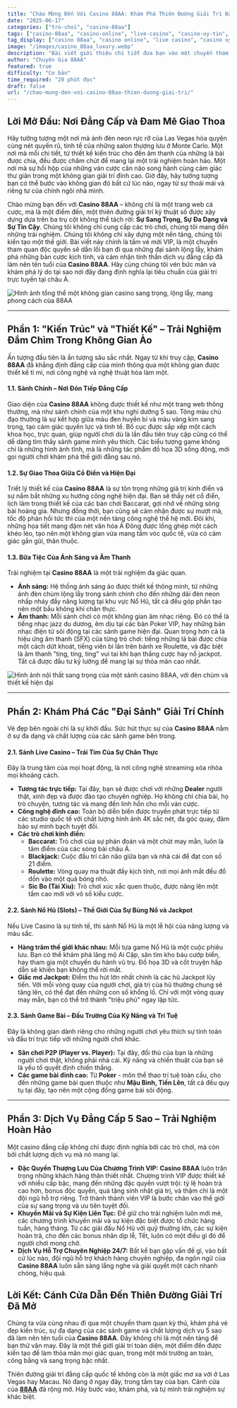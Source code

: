 ```yaml
---
title: "Chào Mừng Đến Với Casino 88AA: Khám Phá Thiên Đường Giải Trí Đẳng Cấp Quốc Tế"
date: "2025-06-17"
categories: ["tro-choi", "casino-88aa"]
tags: ["casino-88aa", "casino-online", "live-casino", "casino-uy-tin", "danh-gia-casino", "casino-luxury", "giai-tri-dinh-cao"]
tag_display: ["casino 88aa", "casino online", "live casino", "casino uy tín", "đánh giá casino", "casino luxury", "giải trí đỉnh cao"]
image: "/images/casino_88aa_luxury.webp"
description: "Bài viết giới thiệu chi tiết đưa bạn vào một chuyến tham quan toàn diện tại Casino 88AA - một thiên đường giải trí đẳng cấp quốc tế với kiến trúc tinh tế, các sảnh game đa dạng và dịch vụ 5 sao."
author: "Chuyên Gia 88AA"
featured: true
difficulty: "Cơ bản"
time_required: "28 phút đọc"
draft: false
url: "/chao-mung-den-voi-casino-88aa-thien-duong-giai-tri/"
---
```


## Lời Mở Đầu: Nơi Đẳng Cấp và Đam Mê Giao Thoa

Hãy tưởng tượng một nơi mà ánh đèn neon rực rỡ của Las Vegas hòa quyện cùng nét quyến rũ, tinh tế của những salon thượng lưu ở Monte Carlo. Một nơi mà mỗi chi tiết, từ thiết kế kiến trúc cho đến âm thanh của những lá bài được chia, đều được chăm chút để mang lại một trải nghiệm hoàn hảo. Một nơi mà sự hồi hộp của những ván cược cân não song hành cùng cảm giác thư giãn trong một không gian giải trí đỉnh cao. Giờ đây, hãy tưởng tượng bạn có thể bước vào không gian đó bất cứ lúc nào, ngay từ sự thoải mái và riêng tư của chính ngôi nhà mình.

Chào mừng bạn đến với **Casino 88AA** – không chỉ là một trang web cá cược, mà là một điểm đến, một thiên đường giải trí kỹ thuật số được xây dựng dựa trên ba trụ cột không thể tách rời: **Sự Sang Trọng, Sự Đa Dạng và Sự Tin Cậy**. Chúng tôi không chỉ cung cấp các trò chơi, chúng tôi mang đến những trải nghiệm. Chúng tôi không chỉ xây dựng một nền tảng, chúng tôi kiến tạo một thế giới. Bài viết này chính là tấm vé mời VIP, là một chuyến tham quan độc quyền sẽ dẫn lối bạn đi qua những đại sảnh lộng lẫy, khám phá những bàn cược kịch tính, và cảm nhận tinh thần dịch vụ đẳng cấp đã làm nên tên tuổi của **Casino 88AA**. Hãy cùng chúng tôi vén bức màn và khám phá lý do tại sao nơi đây đang định nghĩa lại tiêu chuẩn của giải trí trực tuyến tại châu Á.

![Hình ảnh tổng thể một không gian casino sang trọng, lộng lẫy, mang phong cách của 88AA](/images/casino_88aa_luxury.webp)

---

## Phần 1: "Kiến Trúc" và "Thiết Kế" – Trải Nghiệm Đắm Chìm Trong Không Gian Ảo

Ấn tượng đầu tiên là ấn tượng sâu sắc nhất. Ngay từ khi truy cập, **Casino 88AA** đã khẳng định đẳng cấp của mình thông qua một không gian được thiết kế tỉ mỉ, nơi công nghệ và nghệ thuật hòa làm một.

#### **1.1. Sảnh Chính – Nơi Đón Tiếp Đẳng Cấp**
Giao diện của **Casino 88AA** không được thiết kế như một trang web thông thường, mà như sảnh chính của một khu nghỉ dưỡng 5 sao. Tông màu chủ đạo thường là sự kết hợp giữa màu đen huyền bí và màu vàng kim sang trọng, tạo cảm giác quyền lực và tinh tế. Bố cục được sắp xếp một cách khoa học, trực quan, giúp người chơi dù là lần đầu tiên truy cập cũng có thể dễ dàng tìm thấy sảnh game mình yêu thích. Các biểu tượng game không chỉ là những hình ảnh tĩnh, mà là những tác phẩm đồ họa 3D sống động, mời gọi người chơi khám phá thế giới đằng sau nó.

#### **1.2. Sự Giao Thoa Giữa Cổ Điển và Hiện Đại**
Triết lý thiết kế của **Casino 88AA** là sự tôn trọng những giá trị kinh điển và sự nắm bắt những xu hướng công nghệ hiện đại. Bạn sẽ thấy nét cổ điển, lịch lãm trong thiết kế của các bàn chơi Baccarat, gợi nhớ về những sòng bài hoàng gia. Nhưng đồng thời, bạn cũng sẽ cảm nhận được sự mượt mà, tốc độ phản hồi tức thì của một nền tảng công nghệ thế hệ mới. Đôi khi, những họa tiết mang đậm nét văn hóa Á Đông được lồng ghép một cách khéo léo, tạo nên một không gian vừa mang tầm vóc quốc tế, vừa có cảm giác gần gũi, thân thuộc.

#### **1.3. Bữa Tiệc Của Ánh Sáng và Âm Thanh**
Trải nghiệm tại **Casino 88AA** là một trải nghiệm đa giác quan.
* **Ánh sáng:** Hệ thống ánh sáng ảo được thiết kế thông minh, từ những ánh đèn chùm lộng lẫy trong sảnh chính cho đến những dải đèn neon nhấp nháy đầy năng lượng tại khu vực Nổ Hũ, tất cả đều góp phần tạo nên một bầu không khí chân thực.
* **Âm thanh:** Mỗi sảnh chơi có một không gian âm nhạc riêng. Đó có thể là tiếng nhạc jazz du dương, êm dịu tại các bàn Poker VIP, hay những bản nhạc điện tử sôi động tại các sảnh game hiện đại. Quan trọng hơn cả là hiệu ứng âm thanh (SFX) của từng trò chơi: tiếng những lá bài được chia một cách dứt khoát, tiếng viên bi lăn trên bánh xe Roulette, và đặc biệt là âm thanh "ting, ting, ting" vui tai khi bạn thắng cược hay nổ jackpot. Tất cả được đầu tư kỹ lưỡng để mang lại sự thỏa mãn cao nhất.

![Hình ảnh nội thất sang trọng của một sảnh casino 88AA, với đèn chùm và thiết kế hiện đại](/images/casino_88aa_interior.webp)

---

## Phần 2: Khám Phá Các "Đại Sảnh" Giải Trí Chính

Vẻ đẹp bên ngoài chỉ là sự khởi đầu. Sức hút thực sự của **Casino 88AA** nằm ở sự đa dạng và chất lượng của các sảnh game bên trong.

#### **2.1. Sảnh Live Casino – Trái Tim Của Sự Chân Thực**
Đây là trung tâm của mọi hoạt động, là nơi công nghệ streaming xóa nhòa mọi khoảng cách.
* **Tương tác trực tiếp:** Tại đây, bạn sẽ được chơi với những **Dealer** người thật, xinh đẹp và được đào tạo chuyên nghiệp. Họ không chỉ chia bài, họ trò chuyện, tương tác và mang đến linh hồn cho mỗi ván cược.
* **Công nghệ đỉnh cao:** Toàn bộ diễn biến được truyền phát trực tiếp từ các studio quốc tế với chất lượng hình ảnh 4K sắc nét, đa góc quay, đảm bảo sự minh bạch tuyệt đối.
* **Các trò chơi kinh điển:**
    * **Baccarat:** Trò chơi của sự phán đoán và một chút may mắn, luôn là tâm điểm của các sòng bài châu Á.
    * **Blackjack:** Cuộc đấu trí cân não giữa bạn và nhà cái để đạt con số 21 điểm.
    * **Roulette:** Vòng quay ma thuật đầy kịch tính, nơi mọi ánh mắt đều đổ dồn vào một quả bóng nhỏ.
    * **Sic Bo (Tài Xỉu):** Trò chơi xúc xắc quen thuộc, được nâng lên một tầm cao mới với vô số kiểu cược.

#### **2.2. Sảnh Nổ Hũ (Slots) – Thế Giới Của Sự Bùng Nổ và Jackpot**
Nếu Live Casino là sự tinh tế, thì sảnh Nổ Hũ là một lễ hội của năng lượng và màu sắc.
* **Hàng trăm thế giới khác nhau:** Mỗi tựa game Nổ Hũ là một cuộc phiêu lưu. Bạn có thể khám phá lăng mộ Ai Cập, săn tìm kho báu cướp biển, hay tham gia một chuyến du hành vũ trụ. Đồ họa 3D và cốt truyện hấp dẫn sẽ khiến bạn không thể rời mắt.
* **Giấc mơ Jackpot:** Điểm thu hút lớn nhất chính là các hũ Jackpot lũy tiến. Với mỗi vòng quay của người chơi, giá trị của hũ thưởng chung sẽ tăng lên, có thể đạt đến những con số khổng lồ. Chỉ với một vòng quay may mắn, bạn có thể trở thành "triệu phú" ngay lập tức.

#### **2.3. Sảnh Game Bài – Đấu Trường Của Kỹ Năng và Trí Tuệ**
Đây là không gian dành riêng cho những người chơi yêu thích sự tính toán và đấu trí trực tiếp với những người chơi khác.
* **Sân chơi P2P (Player vs. Player):** Tại đây, đối thủ của bạn là những người chơi thật, không phải nhà cái. Kỹ năng và chiến thuật của bạn sẽ là yếu tố quyết định chiến thắng.
* **Các game bài đỉnh cao:** Từ **Poker** - môn thể thao trí tuệ toàn cầu, cho đến những game bài quen thuộc như **Mậu Binh, Tiến Lên**, tất cả đều quy tụ tại đây, tạo nên một cộng đồng game bài sôi động.

---

## Phần 3: Dịch Vụ Đẳng Cấp 5 Sao – Trải Nghiệm Hoàn Hảo

Một casino đẳng cấp không chỉ được định nghĩa bởi các trò chơi, mà còn bởi chất lượng dịch vụ mà nó mang lại.

* **Đặc Quyền Thượng Lưu Của Chương Trình VIP:** **Casino 88AA** luôn trân trọng những khách hàng thân thiết nhất. Chương trình VIP được thiết kế với nhiều cấp bậc, mang đến những đặc quyền vượt trội: tỷ lệ hoàn trả cao hơn, bonus độc quyền, quà tặng sinh nhật giá trị, và thậm chí là một đội ngũ hỗ trợ riêng. Trở thành thành viên VIP là bước chân vào thế giới của sự sang trọng và ưu tiên tuyệt đối.
* **Khuyến Mãi và Sự Kiện Liên Tục:** Để giữ cho trải nghiệm luôn mới mẻ, các chương trình khuyến mãi và sự kiện đặc biệt được tổ chức hàng tuần, hàng tháng. Từ các giải đấu Nổ Hũ với quỹ thưởng lớn, các sự kiện hoàn trả, cho đến các bonus nhân dịp lễ, Tết, luôn có một điều gì đó để người chơi mong chờ.
* **Dịch Vụ Hỗ Trợ Chuyên Nghiệp 24/7:** Bất kể bạn gặp vấn đề gì, vào bất cứ lúc nào, đội ngũ hỗ trợ khách hàng chuyên nghiệp, đa ngôn ngữ của **Casino 88AA** luôn sẵn sàng lắng nghe và giải quyết một cách nhanh chóng, hiệu quả.

## Lời Kết: Cánh Cửa Dẫn Đến Thiên Đường Giải Trí Đã Mở

Chúng ta vừa cùng nhau đi qua một chuyến tham quan kỳ thú, khám phá vẻ đẹp kiến trúc, sự đa dạng của các sảnh game và chất lượng dịch vụ 5 sao đã làm nên tên tuổi của **Casino 88AA**. Đây không chỉ là một nền tảng để bạn thử vận may. Đây là một thế giới giải trí toàn diện, một điểm đến được kiến tạo để làm thỏa mãn mọi giác quan, trong một môi trường an toàn, công bằng và sang trọng bậc nhất.

Thiên đường giải trí đẳng cấp quốc tế không còn là một giấc mơ xa vời ở Las Vegas hay Macau. Nó đang ở ngay đây, trong tầm tay của bạn. Cánh cửa của [**88AA**](https://88aa.com.co "88AA") đã rộng mở. Hãy bước vào, khám phá, và tự mình trải nghiệm sự khác biệt.